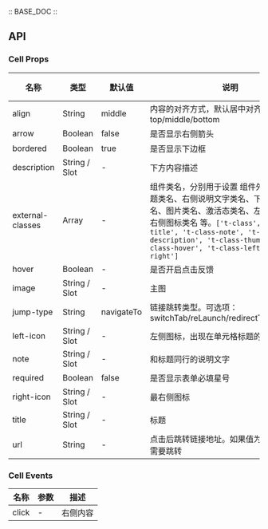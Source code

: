 :: BASE_DOC ::

## API

### Cell Props

名称 | 类型 | 默认值 | 说明 | 必传
-- | -- | -- | -- | --
align | String | middle | 内容的对齐方式，默认居中对齐。可选项：top/middle/bottom | N
arrow | Boolean | false | 是否显示右侧箭头 | N
bordered | Boolean | true | 是否显示下边框 | N
description | String / Slot | - | 下方内容描述 | N
external-classes | Array | - | 组件类名，分别用于设置 组件外层类名、标题类名、右侧说明文字类名、下方描述内容类名、图片类名、激活态类名、左侧图标类名、右侧图标类名 等。`['t-class', 't-class-title', 't-class-note', 't-class-description', 't-class-thumb', 't-class-hover', 't-class-left', 't-class-right']` | N
hover | Boolean | - | 是否开启点击反馈 | N
image | String / Slot | - | 主图 | N
jump-type | String | navigateTo | 链接跳转类型。可选项：switchTab/reLaunch/redirectTo/navigateTo | N
left-icon | String / Slot | - | 左侧图标，出现在单元格标题的左侧 | N
note | String / Slot | - | 和标题同行的说明文字 | N
required | Boolean | false | 是否显示表单必填星号 | N
right-icon | String / Slot | - | 最右侧图标 | N
title | String / Slot | - | 标题 | N
url | String | - | 点击后跳转链接地址。如果值为空，则表示不需要跳转 | N

### Cell Events

名称 | 参数 | 描述
-- | -- | --
click | - | 右侧内容
